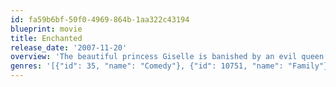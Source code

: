 ```yaml
---
id: fa59b6bf-50f0-4969-864b-1aa322c43194
blueprint: movie
title: Enchanted
release_date: '2007-11-20'
overview: 'The beautiful princess Giselle is banished by an evil queen from her magical, musical animated land and finds herself in the gritty reality of the streets of modern-day Manhattan. Shocked by this strange new environment that doesn''t operate on a "happily ever after" basis, Giselle is now adrift in a chaotic world badly in need of enchantment. But when Giselle begins to fall in love with a charmingly flawed divorce lawyer who has come to her aid - even though she is already promised to a perfect fairy tale prince back home - she has to wonder: Can a storybook view of romance survive in the real world?'
genres: '[{"id": 35, "name": "Comedy"}, {"id": 10751, "name": "Family"}, {"id": 14, "name": "Fantasy"}, {"id": 10749, "name": "Romance"}]'
---
```


